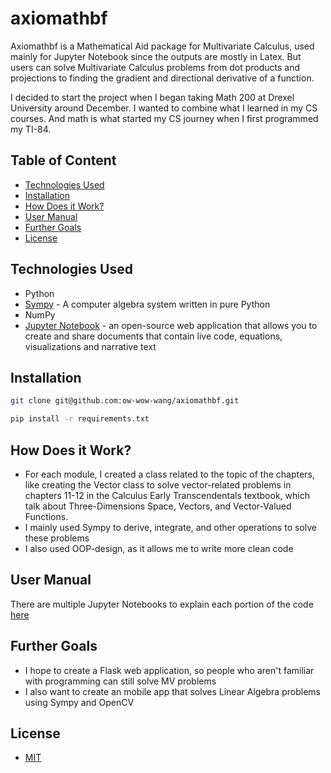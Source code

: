 # axiomathbf
Axiomathbf is a Mathematical Aid package for Multivariate Calculus, used mainly for Jupyter Notebook since the outputs are mostly in Latex. But users can solve Multivariate Calculus problems from dot products and projections to finding the gradient and directional derivative of a function. 

I decided to start the project when I began taking Math 200 at Drexel University around December. I wanted to combine what I learned in my CS courses. And math is what started my CS journey when I first programmed my TI-84. 

## Table of Content

* [Technologies Used](#tech)
* [Installation](#install)
* [How Does it Work?](#how)
* [User Manual](#user)
* [Further Goals](#goals)
* [License](#license)

## <div id="tech"> Technologies Used </div>


* Python
* [Sympy](https://www.sympy.org/en/index.html) - A computer algebra system written in pure Python
* NumPy
* [Jupyter Notebook](https://jupyter.org/) - an open-source web application that allows you to create and share documents that contain live code, equations, visualizations and narrative text

##  <div id="install"> Installation </div>

``` bash
git clone git@github.com:ow-wow-wang/axiomathbf.git
```

``` bash
pip install -r requirements.txt
```

##  <div id="how"> How Does it Work? </div>

* For each module, I created a class related to the topic of the chapters, like creating the Vector class to solve vector-related problems in chapters 11-12 in the Calculus Early Transcendentals textbook, which talk about Three-Dimensions Space, Vectors, and Vector-Valued Functions.
* I mainly used Sympy to derive, integrate, and other operations to solve these problems
* I also used OOP-design, as it allows me to write more clean code

##  <div id="user"> User Manual </div>

There are multiple Jupyter Notebooks to explain each portion of the code [here](https://github.com/ow-wow-wang/axiomathbf/tree/master/notebooks)

##  <div id="goals"> Further Goals </div>

* I hope to create a Flask web application, so people who aren't familiar with programming can still solve MV problems
* I also want to create an mobile app that solves Linear Algebra problems using Sympy and OpenCV

##  <div id="license">  License </div>

  + [MIT](https://choosealicense.com/licenses/mit/)
